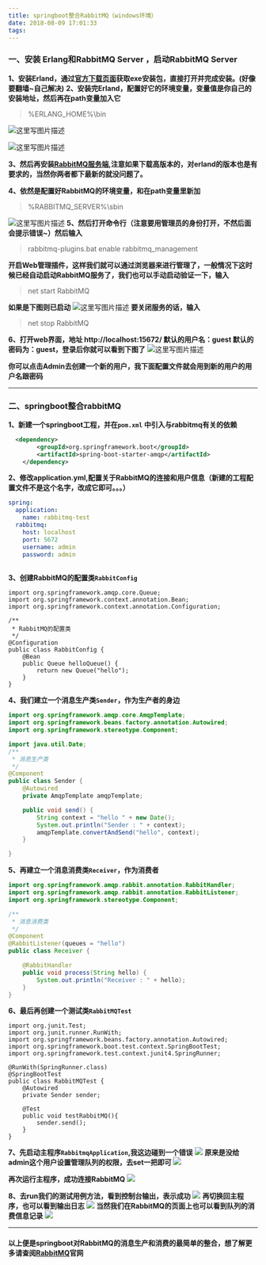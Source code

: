 ```yaml
---
title: springboot整合RabbitMQ（windows环境）
date: 2018-08-09 17:01:33
tags:
---
```


### 一、安装 Erlang和RabbitMQ Server ，启动RabbitMQ Server

**1、安装Erland，通过[官方下载页面](http://www.erlang.org/downloads)获取exe安装包，直接打开并完成安装。(好像要翻墙~自己解决)**
**2、安装完Erland，配置好它的环境变量，变量值是你自己的安装地址，然后再在path变量加入它**

> %ERLANG_HOME%\bin

![这里写图片描述](http://pd6p053wl.bkt.clouddn.com/erland%E7%8E%AF%E5%A2%83%E5%8F%98%E9%87%8F.png)

![这里写图片描述](http://pd6p053wl.bkt.clouddn.com/e%E5%8F%98%E9%87%8F2.jpg)

**3、然后再安装[RabbitMQ服务端](https://www.rabbitmq.com/download.html),注意如果下载高版本的，对erland的版本也是有要求的，当然你两者都下最新的就没问题了。**


**4、依然是配置好RabbitMQ的环境变量，和在path变量里新加**

> %RABBITMQ_SERVER%\sbin

![这里写图片描述](http://pd6p053wl.bkt.clouddn.com/r1.jpg)
**5、然后打开命令行（注意要用管理员的身份打开，不然后面会提示错误~）然后输入**

> rabbitmq-plugins.bat enable rabbitmq_management

**开启Web管理插件，这样我们就可以通过浏览器来进行管理了，一般情况下这时候已经自动启动RabbitMQ服务了，我们也可以手动启动验证一下，输入**

> net start RabbitMQ

**如果是下图则已启动**
![这里写图片描述](http://pd6p053wl.bkt.clouddn.com/%E5%B7%B2%E5%90%AF%E5%8A%A8r1.jpg)
**要关闭服务的话，输入**
>net stop RabbitMQ

**6、打开web界面，地址 http://localhost:15672/  默认的用户名：guest 默认的密码为：guest，登录后你就可以看到下图了**
![这里写图片描述](http://pd6p053wl.bkt.clouddn.com/r%E7%9A%84%E9%A1%B5%E9%9D%A2.jpg)

**你可以点击Admin去创建一个新的用户，我下面配置文件就会用到新的用户的用户名跟密码**

-------------------------
### 二、springboot整合rabbitMQ

**1、新建一个springboot工程，并在`pom.xml` 中引入与rabbitmq有关的依赖**
``` xml
  <dependency>
        <groupId>org.springframework.boot</groupId>
        <artifactId>spring-boot-starter-amqp</artifactId>
    </dependency>
``` 
**2、修改application.yml,配置关于RabbitMQ的连接和用户信息（新建的工程配置文件不是这个名字，改成它即可。。。）**
```yml
spring:
  application:
    name: rabbitmq-test
  rabbitmq:
    host: localhost
    port: 5672
    username: admin
    password: admin
    
```

**3、创建RabbitMQ的配置类`RabbitConfig`**
```
import org.springframework.amqp.core.Queue;
import org.springframework.context.annotation.Bean;
import org.springframework.context.annotation.Configuration;

/**
 * RabbitMQ的配置类
 */
@Configuration
public class RabbitConfig {
    @Bean
    public Queue helloQueue() {
        return new Queue("hello");
    }
}
```
**4、我们建立一个消息生产类`Sender`，作为生产者的身边**
``` java
import org.springframework.amqp.core.AmqpTemplate;
import org.springframework.beans.factory.annotation.Autowired;
import org.springframework.stereotype.Component;

import java.util.Date;
/**
 * 消息生产类
 */
@Component
public class Sender {
    @Autowired
    private AmqpTemplate amqpTemplate;

    public void send() {
        String context = "hello " + new Date();
        System.out.println("Sender : " + context);
        amqpTemplate.convertAndSend("hello", context);
    }

}

```

**5、再建立一个消息消费类`Receiver`，作为消费者**

``` java
import org.springframework.amqp.rabbit.annotation.RabbitHandler;
import org.springframework.amqp.rabbit.annotation.RabbitListener;
import org.springframework.stereotype.Component;

/**
 * 消息消费类
 */
@Component
@RabbitListener(queues = "hello")
public class Receiver {

    @RabbitHandler
    public void process(String hello) {
        System.out.println("Receiver : " + hello);
    }
}
```

**6、最后再创建一个测试类`RabbitMQTest`**

```
import org.junit.Test;
import org.junit.runner.RunWith;
import org.springframework.beans.factory.annotation.Autowired;
import org.springframework.boot.test.context.SpringBootTest;
import org.springframework.test.context.junit4.SpringRunner;

@RunWith(SpringRunner.class)
@SpringBootTest
public class RabbitMQTest {
    @Autowired
    private Sender sender;

    @Test
    public void testRabbitMQ(){
        sender.send();
    }
}
```

**7、先启动主程序`RabbitmqApplication`,我这边碰到一个错误**
![](http://pd6p053wl.bkt.clouddn.com/%E7%AC%AC%E4%B8%80%E6%AC%A1%E8%BF%90%E8%A1%8C%E5%A4%B1%E8%B4%A5.jpg)
**原来是没给admin这个用户设置管理队列的权限，去set一把即可**
![](http://pd6p053wl.bkt.clouddn.com/%E8%AE%BE%E7%BD%AEuser%E6%9D%83%E9%99%90.jpg)

**再次运行主程序，成功连接RabbitMQ**
![](http://pd6p053wl.bkt.clouddn.com/%E8%BF%9E%E6%8E%A5ra%E6%88%90%E5%8A%9F.jpg)

**8、去run我们的测试用例方法，看到控制台输出，表示成功**
![](http://pd6p053wl.bkt.clouddn.com/%E5%8F%91%E9%80%81%E6%B6%88%E6%81%AF.jpg)
**再切换回主程序，也可以看到输出日志**
![](http://pd6p053wl.bkt.clouddn.com/%E6%94%B6%E5%88%B0%E6%B6%88%E6%81%AF.jpg)
**当然我们在RabbitMQ的页面上也可以看到队列的消费信息记录**
![](http://pd6p053wl.bkt.clouddn.com/%E5%90%8E%E5%8F%B0%E7%9C%8B%E5%88%B0.jpg)

--------------
#### 以上便是springboot对RabbitMQ的消息生产和消费的最简单的整合，想了解更多请查阅[RabbitMQ](https://www.rabbitmq.com/)官网